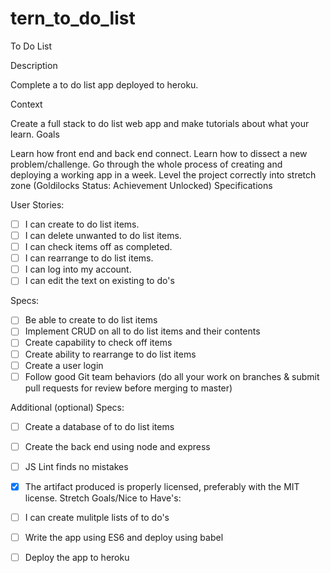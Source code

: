 # tern_to_do_list

To Do List

Description

Complete a to do list app deployed to heroku.

Context

Create a full stack to do list web app and make tutorials about what your learn.
Goals

Learn how front end and back end connect.
Learn how to dissect a new problem/challenge.
Go through the whole process of creating and deploying a working app in a week.
Level the project correctly into stretch zone (Goldilocks Status: Achievement Unlocked)
Specifications

User Stories:

- [ ] I can create to do list items.
- [ ] I can delete unwanted to do list items.
- [ ] I can check items off as completed.
- [ ] I can rearrange to do list items.
- [ ] I can log into my account.
- [ ] I can edit the text on existing to do's

Specs:

- [ ] Be able to create to do list items
- [ ] Implement CRUD on all to do list items and their contents 
- [ ] Create capability to check off items 
- [ ] Create ability to rearrange to do list items
- [ ] Create a user login
- [ ] Follow good Git team behaviors (do all your work on branches & submit pull requests for review before merging to master)

Additional (optional) Specs:

- [ ] Create a database of to do list items
- [ ] Create the back end using node and express
- [ ] JS Lint finds no mistakes

- [x] The artifact produced is properly licensed, preferably with the MIT license.
Stretch Goals/Nice to Have's:

- [ ] I can create mulitple lists of to do's
- [ ] Write the app using ES6 and deploy using babel
- [ ] Deploy the app to heroku
